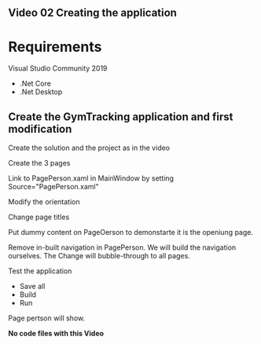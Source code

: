 ## Video 02 Creating the application

# Requirements
Visual Studio Community 2019

* .Net Core
* .Net Desktop

## Create the GymTracking application and first modification

Create the solution and the project as in the video

Create the 3 pages

Link to PagePerson.xaml in MainWindow by setting Source="PagePerson.xaml"

Modify the orientation

Change page titles

Put dummy content on PageOerson to demonstarte it is the openiung page.

Remove in-built navigation in PagePerson. We will build the navigation ourselves. The Change will bubble-through to all pages.

Test the application
* Save all
* Build
* Run

Page pertson will show.


**No code files with this Video**
